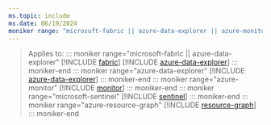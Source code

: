 ```yaml
---
ms.topic: include
ms.date: 06/19/2024
moniker range: "microsoft-fabric || azure-data-explorer || azure-monitor || microsoft-sentinel || azure-resource-graph"
---
```

> Applies to: 
::: moniker range="microsoft-fabric || azure-data-explorer"
> [!INCLUDE [fabric](fabric.md)] [!INCLUDE [azure-data-explorer](azure-data-explorer.md)]
::: moniker-end
::: moniker range="azure-data-explorer"
> [!INCLUDE [azure-data-explorer](azure-data-explorer.md)]
::: moniker-end
::: moniker range="azure-monitor"
> [!INCLUDE [monitor](monitor.md)]
::: moniker-end
::: moniker range="microsoft-sentinel"
> [!INCLUDE [sentinel](sentinel.md)]
::: moniker-end
::: moniker range="azure-resource-graph"
> [!INCLUDE [resource-graph](resource-graph.md)]
::: moniker-end

